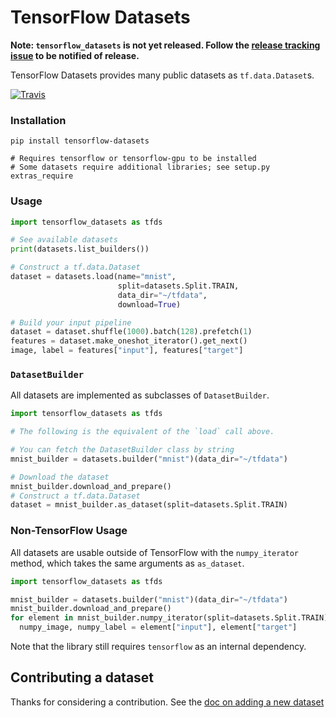 # TensorFlow Datasets

**Note: `tensorflow_datasets` is not yet released. Follow the [release tracking
issue](https://github.com/tensorflow/datasets/issues/5) to be notified
of release.**

TensorFlow Datasets provides many public datasets as `tf.data.Dataset`s.

[![Travis](https://img.shields.io/travis/tensorflow/datasets.svg)](https://travis-ci.org/tensorflow/datasets)

### Installation

```
pip install tensorflow-datasets

# Requires tensorflow or tensorflow-gpu to be installed
# Some datasets require additional libraries; see setup.py extras_require
```

### Usage

```python
import tensorflow_datasets as tfds

# See available datasets
print(datasets.list_builders())

# Construct a tf.data.Dataset
dataset = datasets.load(name="mnist",
                        split=datasets.Split.TRAIN,
                        data_dir="~/tfdata",
                        download=True)

# Build your input pipeline
dataset = dataset.shuffle(1000).batch(128).prefetch(1)
features = dataset.make_oneshot_iterator().get_next()
image, label = features["input"], features["target"]
```

### `DatasetBuilder`

All datasets are implemented as subclasses of `DatasetBuilder`.

```python
import tensorflow_datasets as tfds

# The following is the equivalent of the `load` call above.

# You can fetch the DatasetBuilder class by string
mnist_builder = datasets.builder("mnist")(data_dir="~/tfdata")

# Download the dataset
mnist_builder.download_and_prepare()
# Construct a tf.data.Dataset
dataset = mnist_builder.as_dataset(split=datasets.Split.TRAIN)
```

### Non-TensorFlow Usage

All datasets are usable outside of TensorFlow with the `numpy_iterator`
method, which takes the same arguments as `as_dataset`.

```python
import tensorflow_datasets as tfds

mnist_builder = datasets.builder("mnist")(data_dir="~/tfdata")
mnist_builder.download_and_prepare()
for element in mnist_builder.numpy_iterator(split=datasets.Split.TRAIN):
  numpy_image, numpy_label = element["input"], element["target"]
```

Note that the library still requires `tensorflow` as an internal dependency.

## Contributing a dataset

Thanks for considering a contribution. See the
[doc on adding a new dataset](https://github.com/tensorflow/datasets/tree/master/docs/add_dataset.md)
